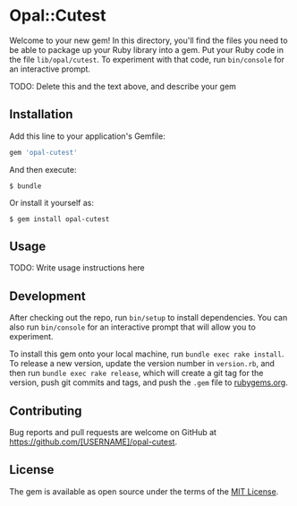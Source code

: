 # Opal::Cutest

Welcome to your new gem! In this directory, you'll find the files you need to be able to package up your Ruby library into a gem. Put your Ruby code in the file `lib/opal/cutest`. To experiment with that code, run `bin/console` for an interactive prompt.

TODO: Delete this and the text above, and describe your gem

## Installation

Add this line to your application's Gemfile:

```ruby
gem 'opal-cutest'
```

And then execute:

    $ bundle

Or install it yourself as:

    $ gem install opal-cutest

## Usage

TODO: Write usage instructions here

## Development

After checking out the repo, run `bin/setup` to install dependencies. You can also run `bin/console` for an interactive prompt that will allow you to experiment.

To install this gem onto your local machine, run `bundle exec rake install`. To release a new version, update the version number in `version.rb`, and then run `bundle exec rake release`, which will create a git tag for the version, push git commits and tags, and push the `.gem` file to [rubygems.org](https://rubygems.org).

## Contributing

Bug reports and pull requests are welcome on GitHub at https://github.com/[USERNAME]/opal-cutest.


## License

The gem is available as open source under the terms of the [MIT License](http://opensource.org/licenses/MIT).


